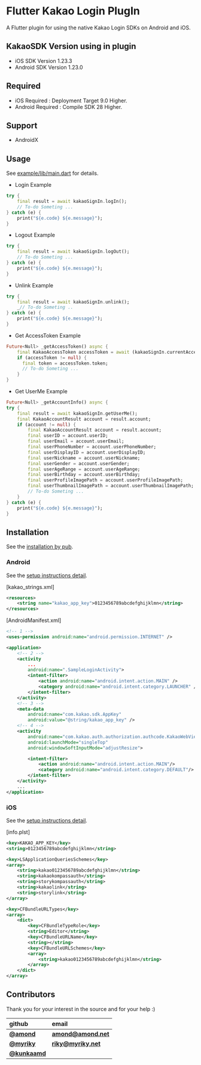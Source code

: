 # Flutter Kakao Login PlugIn

A Flutter plugin for using the native Kakao Login SDKs on Android and iOS.

## KakaoSDK Version using in plugin

- iOS SDK Version 1.23.3
- Android SDK Version 1.23.0

## Required

- iOS Required : Deployment Target 9.0 Higher.
- Android Required : Compile SDK 28 Higher.

## Support

- AndroidX

## Usage

See [example/lib/main.dart](https://github.com/JosephNK/flutter_kakao_login/blob/master/example/lib/main.dart) for details.

- Login Example

```dart
try {
    final result = await kakaoSignIn.logIn();
    // To-do Someting ...
} catch (e) {
    print("${e.code} ${e.message}");
}
```

- Logout Example

```dart
try {
    final result = await kakaoSignIn.logOut();
    // To-do Someting ...
} catch (e) {
    print("${e.code} ${e.message}");
}
```

- Unlink Example

```dart
try {
    final result = await kakaoSignIn.unlink();
    _// To-do Someting ..
} catch (e) {
    print("${e.code} ${e.message}");
}
```

- Get AccessToken Example

```dart
Future<Null> _getAccessToken() async {
    final KakaoAccessToken accessToken = await (kakaoSignIn.currentAccessToken);
    if (accessToken != null) {
      final token = accessToken.token;
      // To-do Someting ...
    }
}
```

- Get UserMe Example

```dart
Future<Null> _getAccountInfo() async {
try {
    final result = await kakaoSignIn.getUserMe();
    final KakaoAccountResult account = result.account;
    if (account != null) {
        final KakaoAccountResult account = result.account;
        final userID = account.userID;
        final userEmail = account.userEmail;
        final userPhoneNumber = account.userPhoneNumber;
        final userDisplayID = account.userDisplayID;
        final userNickname = account.userNickname;
        final userGender = account.userGender;
        final userAgeRange = account.userAgeRange;
        final userBirthday = account.userBirthday;
        final userProfileImagePath = account.userProfileImagePath;
        final userThumbnailImagePath = account.userThumbnailImagePath;
        // To-do Someting ...
    }
} catch (e) {
    print("${e.code} ${e.message}");
}
```

## Installation

See the [installation by pub](https://pub.dartlang.org/packages/flutter_kakao_login).

### Android

See the [setup instructions detail](https://developers.kakao.com/docs/android/getting-started).

[kakao_strings.xml]

```xml
<resources>
    <string name="kakao_app_key">0123456789abcdefghijklmn</string>
</resources>
```

[AndroidManifest.xml]

```xml
<!-- 1 -->
<uses-permission android:name="android.permission.INTERNET" />

<application>
    <!-- 2 -->
    <activity
        ...
        android:name=".SampleLoginActivity">
        <intent-filter>
            <action android:name="android.intent.action.MAIN" />
            <category android:name="android.intent.category.LAUNCHER" />
        </intent-filter>
    </activity>
    <!-- 3 -->
    <meta-data
        android:name="com.kakao.sdk.AppKey"
        android:value="@string/kakao_app_key" />
    <!-- 4 -->
    <activity
        android:name="com.kakao.auth.authorization.authcode.KakaoWebViewActivity"
        android:launchMode="singleTop"
        android:windowSoftInputMode="adjustResize">

        <intent-filter>
            <action android:name="android.intent.action.MAIN"/>
            <category android:name="android.intent.category.DEFAULT"/>
        </intent-filter>
    </activity>
    ...
</application>
```

### iOS

See the [setup instructions detail](https://developers.kakao.com/docs/ios#%EA%B0%9C%EB%B0%9C%ED%99%98%EA%B2%BD-%EA%B5%AC%EC%84%B1).

[info.plst]

```xml
<key>KAKAO_APP_KEY</key>
<string>0123456789abcdefghijklmn</string>
```

```xml
<key>LSApplicationQueriesSchemes</key>
<array>
    <string>kakao0123456789abcdefghijklmn</string>
    <string>kakaokompassauth</string>
    <string>storykompassauth</string>
    <string>kakaolink</string>
    <string>storylink</string>
</array>
```

```xml
<key>CFBundleURLTypes</key>
<array>
    <dict>
        <key>CFBundleTypeRole</key>
        <string>Editor</string>
        <key>CFBundleURLName</key>
        <string></string>
        <key>CFBundleURLSchemes</key>
        <array>
            <string>kakao0123456789abcdefghijklmn</string>
        </array>
    </dict>
</array>
```

## Contributors

Thank you for your interest in the source and for your help :)

| github                                    | email                                  |
| :---------------------------------------- | :------------------------------------- |
| [**@amond**](https://github.com/amondnet) | [**amond@amond.net**](amond@amond.net) |
| [**@myriky**](https://github.com/myriky)  | [**riky@myriky.net**](riky@myriky.net) |
| [**@kunkaamd**](https://github.com)       |
